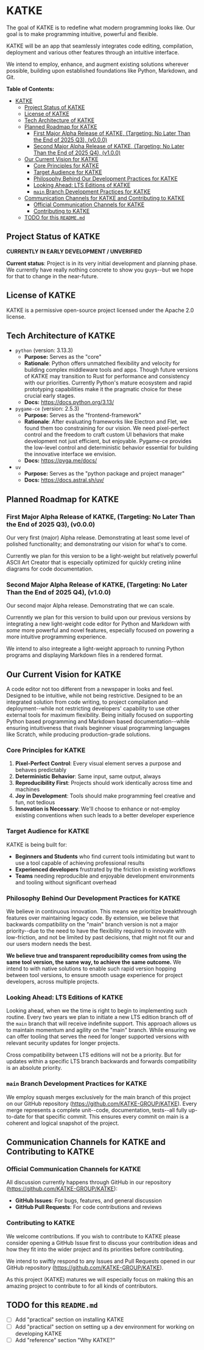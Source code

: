 # KATKE

The goal of KATKE is to redefine what modern programming looks like. Our goal is to make programming intuitive, powerful and flexible.

KATKE will be an app that seamlessly integrates code editing, compilation, deployment and various other features through an intuitive interface.

We intend to employ, enhance, and augment existing solutions wherever possible, building upon established foundations like Python, Markdown, and Git.

**Table of Contents:**

- [KATKE](#katke)
  - [Project Status of KATKE](#project-status-of-katke)
  - [License of KATKE](#license-of-katke)
  - [Tech Architecture of KATKE](#tech-architecture-of-katke)
  - [Planned Roadmap for KATKE](#planned-roadmap-for-katke)
    - [First Major Alpha Release of KATKE, (Targeting: No Later Than the End of 2025 Q3), (v0.0.0)](#first-major-alpha-release-of-katke-targeting-no-later-than-the-end-of-2025-q3-v000)
    - [Second Major Alpha Release of KATKE, (Targeting: No Later Than the End of 2025 Q4), (v1.0.0)](#second-major-alpha-release-of-katke-targeting-no-later-than-the-end-of-2025-q4-v100)
  - [Our Current Vision for KATKE](#our-current-vision-for-katke)
    - [Core Principles for KATKE](#core-principles-for-katke)
    - [Target Audience for KATKE](#target-audience-for-katke)
    - [Philosophy Behind Our Development Practices for KATKE](#philosophy-behind-our-development-practices-for-katke)
    - [Looking Ahead: LTS Editions of KATKE](#looking-ahead-lts-editions-of-katke)
    - [`main` Branch Development Practices for KATKE](#main-branch-development-practices-for-katke)
  - [Communication Channels for KATKE and Contributing to KATKE](#communication-channels-for-katke-and-contributing-to-katke)
    - [Official Communication Channels for KATKE](#official-communication-channels-for-katke)
    - [Contributing to KATKE](#contributing-to-katke)
  - [TODO for this `README.md`](#todo-for-this-readmemd)

## Project Status of KATKE

**CURRENTLY IN EARLY DEVELOPMENT / UNVERIFIED**

**Current status**: Project is in its very initial development and planning phase. We currently have really nothing concrete to show you guys--but we hope for that to change in the near-future.

## License of KATKE

KATKE is a permissive open-source project licensed under the Apache 2.0 license.

## Tech Architecture of KATKE

- `python` (version: 3.13.3)
  - **Purpose:** Serves as the "core"
  - **Rationale**: Python offers unmatched flexibility and velocity for building complex middleware tools and apps. Though future versions of KATKE may transition to Rust for performance and consistency with our priorities. Currently Python's mature ecosystem and rapid prototyping capabilities make it the pragmatic choice for these crucial early stages.
  - **Docs:** https://docs.python.org/3.13/
- `pygame-ce` (version: 2.5.3)
  - **Purpose:** Serves as the "frontend-framework"
  - **Rationale**: After evaluating frameworks like Electron and Flet, we found them too constraining for our vision. We need pixel-perfect control and the freedom to craft custom UI behaviors that make development not just efficient, but enjoyable. Pygame-ce provides the low-level control and deterministic behavior essential for building the innovative interface we envision.
  - **Docs:** https://pyga.me/docs/
- `uv`
  - **Purpose:** Serves as the "python package and project manager"
  - **Docs:** https://docs.astral.sh/uv/

## Planned Roadmap for KATKE

### First Major Alpha Release of KATKE, (Targeting: No Later Than the End of 2025 Q3), (v0.0.0)

Our very first (major) Alpha release. Demonstrating at least some level of polished functionality; and demonstrating our vision for what's to come.

Currently we plan for this version to be a light-weight but relatively powerful ASCII Art Creator that is especially optimized for quickly creting inline diagrams for code documentation.

### Second Major Alpha Release of KATKE, (Targeting: No Later Than the End of 2025 Q4), (v1.0.0)

Our second major Alpha release. Demonstrating that we can scale.

Currenntly we plan for this version to build upon our previous versions by integrating a new light-weight code editor for Python and Markdown with *some* more powerful and novel features, especially focused on powering a more intuitive programming experience.

We intend to also integreate a light-weight approach to running Python programs and displaying Markdown files in a rendered format.

## Our Current Vision for KATKE

A code editor not too different from a newspaper in looks and feel. Designed to be intuitive, while not being restrictive. Designed to be an integrated solution from code writing, to project compilation and deployment--while not restricting developers' capability to use other external tools for maximum flexibility. Being initially focused on supporting Python based programming and Markdown based documentation--while ensuring intuitiveness that rivals beginner visual programming languages like Scratch, while producing production-grade solutions.

### Core Principles for KATKE

1. **Pixel-Perfect Control**: Every visual element serves a purpose and behaves predictably
2. **Deterministic Behavior**: Same input, same output, always
3. **Reproducibility First**: Projects should work identically across time and machines
4. **Joy in Development**: Tools should make programming feel creative and fun, not tedious
5. **Innovation is Necessary**: We'll choose to enhance or not-employ existing conventions when such leads to a better developer experience

### Target Audience for KATKE

KATKE is being built for:
- **Beginners and Students** who find current tools intimidating but want to use a tool capable of achieving professional results
- **Experienced developers** frustrated by the friction in existing workflows
- **Teams** needing reproducible and enjoyable development environments and tooling without significant overhead

### Philosophy Behind Our Development Practices for KATKE

We believe in continuous innovation. This means we prioritize breakthrough features over maintaining legacy code. By extension, we believe that backwards compatibility on the "main" branch version is not a major priority--due to the need to have the flexibility required to innovate with low-friction, and not be limited by past decisions, that might not fit our and our users modern needs the best.

**We believe true and transparent reproducibility comes from using the same tool version, the same way, to achieve the same outcome.** We intend to with native solutions to enable such rapid version hopping between tool versions, to ensure smooth usage experience for project developers, across multiple projects.

### Looking Ahead: LTS Editions of KATKE

Looking ahead, when we the time is right to begin to implementing such routine. Every two years we plan to initiate a new LTS edition branch off of the `main` branch that will receive indefinite support. This approach allows us to maintain momentum and agility on the "main" branch. While ensuring we can offer tooling that serves the need for longer supported versions with relevant security updates for longer projects.

Cross compatibility between LTS editions will not be a priority. But for updates within a specific LTS branch backwards and forwards compatibility is an absolute priority.

### `main` Branch Development Practices for KATKE

We employ squash merges exclusively for the main branch of this project on our GitHub repository (https://github.com/KATKE-GROUP/KATKE). Every merge represents a complete unit--code, documentation, tests--all fully up-to-date for that specific commit. This ensures every commit on main is a coherent and logical snapshot of the project.

## Communication Channels for KATKE and Contributing to KATKE

### Official Communication Channels for KATKE

All discussion currently happens through GitHub in our repository (https://github.com/KATKE-GROUP/KATKE):
- **GitHub Issues**: For bugs, features, and general discussion
- **GitHub Pull Requests**: For code contributions and reviews

### Contributing to KATKE

We welcome contributions. If you wish to contribute to KATKE please consider opening a GitHub Issue first to discuss your contribution ideas and how they fit into the wider project and its priorities before contributing.

We intend to swiftly respond to any Issues and Pull Requests opened in our GitHub repository (https://github.com/KATKE-GROUP/KATKE).

As this project (KATKE) matures we will especially focus on making this an amazing project to contribute to for all kinds of contributors.

## TODO for this `README.md`

- [ ] Add "practical" section on installing KATKE
- [ ] Add "practical" section on setting up a dev environment for working on developing KATKE
- [ ] Add "reference" section "Why KATKE?"
